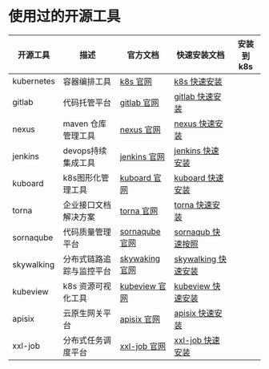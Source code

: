 # 使用过的开源工具

| 开源工具   | 描述                     | 官方文档                                         | 快速安装文档                                                 | 安装到k8s |
| ---------- | ------------------------ | ------------------------------------------------ | ------------------------------------------------------------ | --------- |
| kubernetes | 容器编排工具             | [k8s 官网](https://kubernetes.io/zh/docs/home/)  | [k8s 快速安装](https://www.kuboard.cn/install/install-k8s.html) |           |
| gitlab     | 代码托管平台             | [gitlab 官网](https://about.gitlab.com/)         | [gitlab 快速安装](https://about.gitlab.com/install/)         |           |
| nexus      | maven 仓库管理工具       | [nexus 官网](https://www.sonatype.com/)          | [nexus 快速安装](https://help.sonatype.com/repomanager3/download) |           |
| jenkins    | devops持续集成工具       | [jenkins 官网](https://www.jenkins.io/)          | [jenkins 快速安装](https://www.jenkins.io/download/)         |           |
| kuboard    | k8s图形化管理工具        | [kuboard 官网](https://www.kuboard.cn/)          | [kuboard 快速安装](https://www.kuboard.cn/install/install-dashboard.html#安装) |           |
| torna      | 企业接口文档解决方案     | [torna 官网](http://torna.cn/)                   | [torna 快速安装](https://gitee.com/durcframework/torna#%E6%96%B9%E5%BC%8F2docker%E8%BF%90%E8%A1%8C) |           |
| sornaqube  | 代码质量管理平台         | [sornaqube 官网](https://www.sonarqube.org/)     | [sornaqub 快速按照](https://www.sonarqube.org/downloads/)    |           |
| skywalking | 分布式链路追踪与监控平台 | [skywaking 官网](https://skywalking.apache.org/) | [skywalking 快速安装](https://skywalking.apache.org/downloads/) |           |
| kubeview   | k8s 资源可视化工具       | [kubeview 官网](http://kubeview.benco.io/)       | [kubeview 快速安装](https://github.com/benc-uk/kubeview)     |           |
| apisix     | 云原生网关平台           | [apisix 官网](https://apisix.apache.org/)        | [apisix 快速安装](https://apisix.apache.org/downloads)       |           |
| xxl-job    | 分布式任务调度平台       | [xxl-job 官网](https://www.xuxueli.com/xxl-job/) | [xxl-job 快速安装](https://www.xuxueli.com/xxl-job/)         |           |

